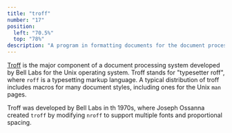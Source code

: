 ```yaml
---
title: "troff"
number: "17"
position:
  left: "70.5%"
  top: "78%"
description: "A program in formatting documents for the document processing system."
---
```


[Troff](https://en.wikipedia.org/wiki/Troff) is the major component of a document processing system developed by Bell Labs for the Unix operating system.
Troff stands for "typesetter roff", where `roff` is a typesetting markup language.
A typical distribution of troff includes macros for many document styles, including ones for the Unix `man` pages.

Troff was developed by Bell Labs in th 1970s, where Joseph Ossanna created `troff` by modifying `nroff` to support multiple fonts and proportional spacing.
